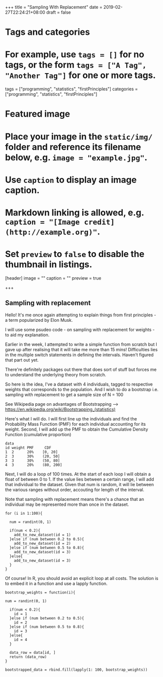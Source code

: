 +++
title = "Sampling With Replacement"
date = 2019-02-27T22:24:21+08:00
draft = false

# Tags and categories
# For example, use `tags = []` for no tags, or the form `tags = ["A Tag", "Another Tag"]` for one or more tags.
tags = ["programming", "statistics", "firstPrinciples"]
categories = ["programming", "statistics", "firstPrinciples"]

# Featured image
# Place your image in the `static/img/` folder and reference its filename below, e.g. `image = "example.jpg"`.
# Use `caption` to display an image caption.
#   Markdown linking is allowed, e.g. `caption = "[Image credit](http://example.org)"`.
# Set `preview` to `false` to disable the thumbnail in listings.
[header]
image = ""
caption = ""
preview = true

+++

## Sampling with replacement

Hello! It's me once again attempting to explain things from first principles - a term popularized by Elon Musk. 

I will use some psudeo code - on sampling with replacement for weights - to aid my explanation. 

Earlier in the week, I attempted to write a simple function from scratch but I gave up after realising that it will take me more than 15 mins! Difficulties lies in the multiple switch statements in defining the intervals. Haven't figured that part out yet.

There're definitely packages out there that does sort of stuff but forces me to understand the underlying theory from scratch.

So here is the idea, I've a dataset with 4 individuals, tagged to respective weights that corresponds to the population. And I wish to do a bootstrap i.e. sampling with replacement to get a sample size of N = 100

See Wikipedia page on advantages of Bootstrapping --> https://en.wikipedia.org/wiki/Bootstrapping_(statistics)

Here's what I will do. I will first line up the individuals and find the Probability Mass Function (PMF) for each individual accounting for its weight. Second, I will add up the PMF to obtain the Cumulative Density Function (cumulative proportion)

```
data
id weight PMF     CDF
1  2      20%    [0, 20]
2  3      30%    (20, 50]
3  3      30%    (50, 80]
4  3      20%    (80, 200]

```

Next, I will do a loop of 100 times. At the start of each loop I will obtain a float of between 0 to 1. If the value lies between a certain range, I will add that individual to the dataset. Given that num is random, it will lie between the various ranges without order, accouting for length of the interval.

Note that sampling with replacement means there's a chance that an individual may be represented more than once in the dataset.

```
for (i in 1:100){

  num = randint(0, 1)
  
  if(num < 0.2){
    add_to_new_dataset(id = 1)
  }else if (num between 0.2 to 0.5){
    add_to_new_dataset(id = 2)
  }else if (num between 0.5 to 0.8){
    add_to_new_dataset(id = 3)
  }else{
    add_to_new_dataset(id = 3)
  }
}

```

Of course! In R, you should avoid an explicit loop at all costs. The solution is to embed it in a function and use a lapply function.

```
bootstrap_weights = function(i){

num = randint(0, 1)

  if(num < 0.2){
    id = 1
  }else if (num between 0.2 to 0.5){
    id = 2 
  }else if (num between 0.5 to 0.8){
    id = 3
  }else{
    id = 4
  }
  
  data_row = data[id, ]
  return (data_row)
}

bootstrapped_data = rbind.fill(lapply(1: 100, bootstrap_weights))

```





